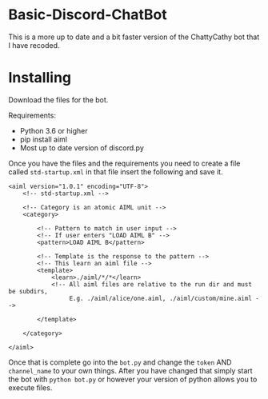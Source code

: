 # Basic-Discord-ChatBot

This is a more up to date and a bit faster version of the ChattyCathy bot that I have recoded. 

# Installing

Download the files for the bot. 

Requirements:
- Python 3.6 or higher
- pip install aiml
- Most up to date version of discord.py

Once you have the files and the requirements you need to create a file called `std-startup.xml` in that file insert the following and save it.
```
<aiml version="1.0.1" encoding="UTF-8">
    <!-- std-startup.xml -->

    <!-- Category is an atomic AIML unit -->
    <category>

        <!-- Pattern to match in user input -->
        <!-- If user enters "LOAD AIML B" -->
        <pattern>LOAD AIML B</pattern>

        <!-- Template is the response to the pattern -->
        <!-- This learn an aiml file -->
        <template>
            <learn>./aiml/*/*</learn>
            <!-- All aiml files are relative to the run dir and must be subdirs,
                 E.g. ./aiml/alice/one.aiml, ./aiml/custom/mine.aiml -->

        </template>

    </category>

</aiml>
```
Once that is complete go into the `bot.py` and change the `token` AND `channel_name` to your own things. After you have changed that simply start the bot with `python bot.py` or however your version of python allows you to execute files.

